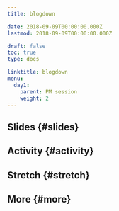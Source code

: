 ```yaml
---
title: blogdown

date: 2018-09-09T00:00:00.000Z
lastmod: 2018-09-09T00:00:00.000Z

draft: false
toc: true
type: docs

linktitle: blogdown
menu:
  day1:
    parent: PM session
    weight: 2
---
```


## Slides {#slides}

<!--[Link](../../../slides/blogdown.html)-->



## Activity {#activity}

## Stretch {#stretch}

## More {#more}
